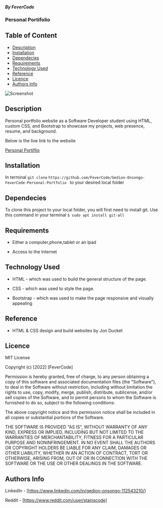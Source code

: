 ##### By FeverCode 
### Personal Portifolio

## Table of Content

+ [Description](#description)
+ [Installation](Installation)
+ [Dependecies](Dependecies)
+ [Requirements](Requirements)
+ [Technology Used](#technology-used)
+ [Reference](#reference)
+ [Licence](#licence)
+ [Authors Info](author-Info)


![Screenshot](https://github.com/FeverCode/Gedion-Onsongo-FeverCode-Personal-Portfolio/blob/main/Screenshot.png)

## Description
<p> Personal portfolio website as a Software Developer student using HTML, custom CSS, and Bootstrap to showcase my projects, web presence, resume, and background.</p>

<P>Below is the live link to the website</P>

[Personal Portiflio](https://fevercode.github.io/Gedion-Onsongo-FeverCode-Personal-Portfolio/)

## Installation
In terminal `git clone` `https://github.com/FeverCode/Gedion-Onsongo-FeverCode-Personal-Portfolio ` to your desired local folder

## Dependecies

To clone this project to your local folder, you will first need to install git. Use this command in your terminal 
`$ sudo apt install git-all`

## Requirements

* Either a computer,phone,tablet or an Ipad

* Access to the Internet

## Technology Used
* HTML - which was used to build the general structure of the page.

* CSS - which was used to style the page.
* Bootstrap - which was used to make the page responsive and visually appealing

## Reference
* HTML & CSS design and build websites by Jon Ducket

## Licence

MIT License

Copyright (c) [2022] [FeverCode]

Permission is hereby granted, free of charge, to any person obtaining a copy
of this software and associated documentation files (the "Software"), to deal
in the Software without restriction, including without limitation the rights
to use, copy, modify, merge, publish, distribute, sublicense, and/or sell
copies of the Software, and to permit persons to whom the Software is
furnished to do so, subject to the following conditions:

The above copyright notice and this permission notice shall be included in all
copies or substantial portions of the Software.

THE SOFTWARE IS PROVIDED "AS IS", WITHOUT WARRANTY OF ANY KIND, EXPRESS OR
IMPLIED, INCLUDING BUT NOT LIMITED TO THE WARRANTIES OF MERCHANTABILITY,
FITNESS FOR A PARTICULAR PURPOSE AND NONINFRINGEMENT. IN NO EVENT SHALL THE
AUTHORS OR COPYRIGHT HOLDERS BE LIABLE FOR ANY CLAIM, DAMAGES OR OTHER
LIABILITY, WHETHER IN AN ACTION OF CONTRACT, TORT OR OTHERWISE, ARISING FROM,
OUT OF OR IN CONNECTION WITH THE SOFTWARE OR THE USE OR OTHER DEALINGS IN THE
SOFTWARE.


## Authors Info

LinkedIn - [https://www.linkedin.com/in/gedion-onsongo-112543210/)

Reddit - [https://www.reddit.com/user/stainscode]
